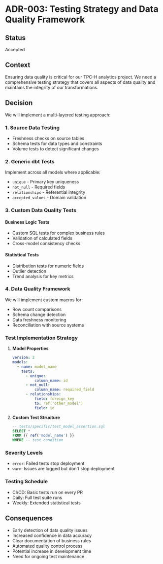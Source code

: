 # ADR-003: Testing Strategy and Data Quality Framework

## Status

Accepted

## Context

Ensuring data quality is critical for our TPC-H analytics project. We need a comprehensive testing strategy that covers all aspects of data quality and maintains the integrity of our transformations.

## Decision

We will implement a multi-layered testing approach:

### 1. Source Data Testing

- Freshness checks on source tables
- Schema tests for data types and constraints
- Volume tests to detect significant changes

### 2. Generic dbt Tests

Implement across all models where applicable:

- `unique` - Primary key uniqueness
- `not_null` - Required fields
- `relationships` - Referential integrity
- `accepted_values` - Domain validation

### 3. Custom Data Quality Tests

#### Business Logic Tests

- Custom SQL tests for complex business rules
- Validation of calculated fields
- Cross-model consistency checks

#### Statistical Tests

- Distribution tests for numeric fields
- Outlier detection
- Trend analysis for key metrics

### 4. Data Quality Framework

We will implement custom macros for:

- Row count comparisons
- Schema change detection
- Data freshness monitoring
- Reconciliation with source systems

### Test Implementation Strategy

1. **Model Properties**

   ```yaml
   version: 2
   models:
     - name: model_name
       tests:
         - unique:
             column_name: id
         - not_null:
             column_name: required_field
         - relationships:
             field: foreign_key
             to: ref('other_model')
             field: id
   ```

2. **Custom Test Structure**
   ```sql
   -- tests/specific/test_model_assertion.sql
   SELECT *
   FROM {{ ref('model_name') }}
   WHERE -- test condition
   ```

### Severity Levels

- `error`: Failed tests stop deployment
- `warn`: Issues are logged but don't stop deployment

### Testing Schedule

- CI/CD: Basic tests run on every PR
- Daily: Full test suite runs
- Weekly: Extended statistical tests

## Consequences

- Early detection of data quality issues
- Increased confidence in data accuracy
- Clear documentation of business rules
- Automated quality control process
- Potential increase in development time
- Need for ongoing test maintenance
